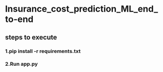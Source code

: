 # Insurance_cost_prediction_ML_end_to-end

## steps to execute
### 1.pip install -r requirements.txt
### 2.Run app.py
